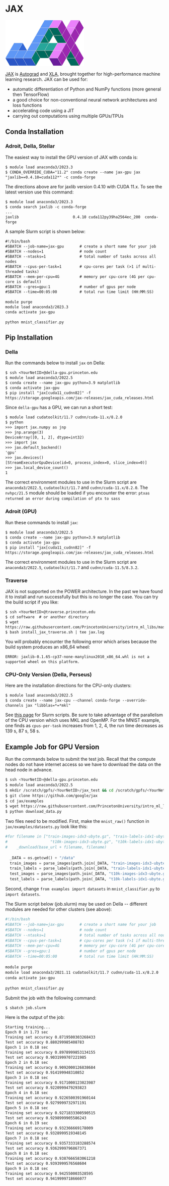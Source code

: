 # JAX

<img src="https://raw.githubusercontent.com/google/jax/master/images/jax_logo_250px.png" alt="logo"></img>

[JAX](https://github.com/google/jax) is [Autograd](https://github.com/hips/autograd) and [XLA](https://www.tensorflow.org/xla), brought
together for high-performance machine learning research. JAX can be used for:

- automatic differentiation of Python and NumPy functions (more general then TensorFlow)
- a good choice for non-conventional neural network architectures and loss functions
- accelerating code using a JIT
- carrying out computations using multiple GPUs/TPUs

## Conda Installation

### Adroit, Della, Stellar

The easiest way to install the GPU version of JAX with conda is:

```
$ module load anaconda3/2023.3
$ CONDA_OVERRIDE_CUDA="11.2" conda create --name jax-gpu jax "jaxlib==0.4.10=cuda112*" -c conda-forge
```

The directions above are for jaxlib version 0.4.10 with CUDA 11.x. To see the latest version use this command:

```
$ module load anaconda3/2023.3
$ conda search jaxlib -c conda-forge
...
jaxlib                        0.4.10 cuda112py39ha2564ec_200  conda-forge
```

A sample Slurm script is shown below:

```
#!/bin/bash
#SBATCH --job-name=jax-gpu       # create a short name for your job
#SBATCH --nodes=1                # node count
#SBATCH --ntasks=1               # total number of tasks across all nodes
#SBATCH --cpus-per-task=1        # cpu-cores per task (>1 if multi-threaded tasks)
#SBATCH --mem-per-cpu=4G         # memory per cpu-core (4G per cpu-core is default)
#SBATCH --gres=gpu:1             # number of gpus per node
#SBATCH --time=00:05:00          # total run time limit (HH:MM:SS)

module purge
module load anaconda3/2023.3
conda activate jax-gpu

python mnist_classifier.py
```

## Pip Installation

### Della

Run the commands below to install `jax` on Della:

```
$ ssh <YourNetID>@della-gpu.princeton.edu
$ module load anaconda3/2022.5
$ conda create --name jax-gpu python=3.9 matplotlib
$ conda activate jax-gpu
$ pip install "jax[cuda11_cudnn82]" -f https://storage.googleapis.com/jax-releases/jax_cuda_releases.html
```

Since `della-gpu` has a GPU, we can run a short test:

```
$ module load cudatoolkit/11.7 cudnn/cuda-11.x/8.2.0
$ python
>>> import jax.numpy as jnp
>>> jnp.arange(3)
DeviceArray([0, 1, 2], dtype=int32)
>>> import jax
>>> jax.default_backend()
'gpu'
>>> jax.devices()
[StreamExecutorGpuDevice(id=0, process_index=0, slice_index=0)]
>>> jax.local_device_count()
1
```

The correct environment modules to use in the Slurm script are `anaconda3/2022.5`, `cudatoolkit/11.7` and `cudnn/cuda-11.x/8.2.0`. The `nvhpc/21.5` module should be loaded if you encounter the error: `ptxas returned an error during compilation of ptx to sass`

### Adroit (GPU)

Run these commands to install `jax`:

```
$ module load anaconda3/2022.5
$ conda create --name jax-gpu python=3.9 matplotlib
$ conda activate jax-gpu
$ pip install "jax[cuda11_cudnn82]" -f https://storage.googleapis.com/jax-releases/jax_cuda_releases.html
```

The correct environment modules to use in the Slurm script are `anaconda3/2022.5`, `cudatoolkit/11.7` and `cudnn/cuda-11.5/8.3.2`.

### Traverse

JAX is not supported on the POWER architecture. In the past we have found it to install and run successfully but this is no longer the case. You can try the build script if you like:

```
$ ssh <YourNetID>@traverse.princeton.edu
$ cd software  # or another directory
$ wget https://raw.githubusercontent.com/PrincetonUniversity/intro_ml_libs/master/jax/install_jax_traverse.sh
$ bash install_jax_traverse.sh | tee jax.log
```

You will probably encounter the following error which arises because the build system produces an x86_64 wheel:

```
ERROR: jaxlib-0.1.65-cp37-none-manylinux2010_x86_64.whl is not a supported wheel on this platform.
```

### CPU-Only Version (Della, Perseus)

Here are the installation directions for the CPU-only clusters:

```
$ module load anaconda3/2022.5
$ conda create --name jax-cpu --channel conda-forge --override-channels jax "libblas=*=*mkl"
```

See [this page](https://researchcomputing.princeton.edu/python) for Slurm scripts. Be sure to take advantage of the parallelism of the CPU version which uses MKL and OpenMP. For the MNIST example, one finds as `cpus-per-task` increases from 1, 2, 4, the run time decreases as 139 s, 87 s, 58 s.

## Example Job for GPU Version

Run the commands below to submit the test job. Recall that the compute nodes do not have internet access so we have to download the data on the head node in advance.

```bash
$ ssh <YourNetID>@della-gpu.princeton.edu
$ module load anaconda3/2022.5
$ mkdir /scratch/gpfs/<YourNetID>/jax_test && cd /scratch/gpfs/<YourNetID>/jax_test
$ git clone https://github.com/google/jax
$ cd jax/examples
$ wget https://raw.githubusercontent.com/PrincetonUniversity/intro_ml_libs/master/jax/download_data.py
$ python download_data.py
```

Two files need to be modified. First, make the `mnist_raw()` function in `jax/examples/datasets.py` look like this:

```python
#for filename in ["train-images-idx3-ubyte.gz", "train-labels-idx1-ubyte.gz",
#                   "t10k-images-idx3-ubyte.gz", "t10k-labels-idx1-ubyte.gz"]:
#    _download(base_url + filename, filename)
 
  _DATA = os.getcwd() + "/data"
  train_images = parse_images(path.join(_DATA, "train-images-idx3-ubyte.gz"))
  train_labels = parse_labels(path.join(_DATA, "train-labels-idx1-ubyte.gz"))
  test_images = parse_images(path.join(_DATA, "t10k-images-idx3-ubyte.gz"))
  test_labels = parse_labels(path.join(_DATA, "t10k-labels-idx1-ubyte.gz"))
```

Second, change `from examples import datasets` in `mnist_classifier.py` to `import datasets`.

The Slurm script below (job.slurm) may be used on Della -- different modules are needed for other clusters (see above):

```bash
#!/bin/bash
#SBATCH --job-name=jax-gpu       # create a short name for your job
#SBATCH --nodes=1                # node count
#SBATCH --ntasks=1               # total number of tasks across all nodes
#SBATCH --cpus-per-task=1        # cpu-cores per task (>1 if multi-threaded tasks)
#SBATCH --mem-per-cpu=4G         # memory per cpu-core (4G per cpu-core is default)
#SBATCH --gres=gpu:1             # number of gpus per node
#SBATCH --time=00:05:00          # total run time limit (HH:MM:SS)

module purge
module load anaconda3/2021.11 cudatoolkit/11.7 cudnn/cuda-11.x/8.2.0
conda activate jax-gpu

python mnist_classifier.py
```

Submit the job with the following command:

```
$ sbatch job.slurm
```

Here is the output of the job:

```
Starting training...
Epoch 0 in 1.73 sec
Training set accuracy 0.8719500303268433
Test set accuracy 0.880299985408783
Epoch 1 in 0.18 sec
Training set accuracy 0.8978999853134155
Test set accuracy 0.9031999707221985
Epoch 2 in 0.18 sec
Training set accuracy 0.9092000126838684
Test set accuracy 0.914199948310852
Epoch 3 in 0.18 sec
Training set accuracy 0.9171000123023987
Test set accuracy 0.9220999479293823
Epoch 4 in 0.18 sec
Training set accuracy 0.9226500391960144
Test set accuracy 0.9279999732971191
Epoch 5 in 0.18 sec
Training set accuracy 0.9271833300590515
Test set accuracy 0.9298999905586243
Epoch 6 in 0.19 sec
Training set accuracy 0.932366669178009
Test set accuracy 0.9328999519348145
Epoch 7 in 0.18 sec
Training set accuracy 0.9357333183288574
Test set accuracy 0.9362999796867371
Epoch 8 in 0.18 sec
Training set accuracy 0.9387666583061218
Test set accuracy 0.9393999576568604
Epoch 9 in 0.18 sec
Training set accuracy 0.942550003528595
Test set accuracy 0.9419999718666077
```
